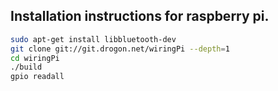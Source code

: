 ## Installation instructions for raspberry pi.

```bash
sudo apt-get install libbluetooth-dev
git clone git://git.drogon.net/wiringPi --depth=1
cd wiringPi
./build
gpio readall
```